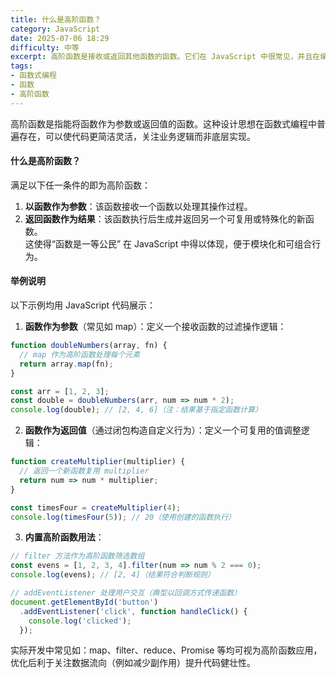 ```yaml
---
title: 什么是高阶函数？
category: JavaScript
date: 2025-07-06 18:29
difficulty: 中等
excerpt: 高阶函数是接收或返回其他函数的函数。它们在 JavaScript 中很常见，并且在编程中能提高代码的模块化和可复用性。
tags:
- 函数式编程
- 函数
- 高阶函数
---
```

高阶函数是指能将函数作为参数或返回值的函数。这种设计思想在函数式编程中普遍存在，可以使代码更简洁灵活，关注业务逻辑而非底层实现。  
  
#### 什么是高阶函数？

满足以下任一条件的即为高阶函数：  
1. **以函数作为参数**：该函数接收一个函数以处理其操作过程。  
2. **返回函数作为结果**：该函数执行后生成并返回另一个可复用或特殊化的新函数。  
这使得“函数是一等公民” 在 JavaScript 中得以体现，便于模块化和可组合行为。  
  
#### 举例说明

以下示例均用 JavaScript 代码展示：  
1. **函数作为参数**（常见如 map）：定义一个接收函数的过滤操作逻辑：  
```javascript
function doubleNumbers(array, fn) {
  // map 作为高阶函数处理每个元素
  return array.map(fn);
}

const arr = [1, 2, 3];
const double = doubleNumbers(arr, num => num * 2);
console.log(double); // [2, 4, 6]（注：结果基于指定函数计算）
```  
2. **函数作为返回值**（通过闭包构造自定义行为）：定义一个可复用的值调整逻辑：  
```javascript
function createMultiplier(multiplier) {
  // 返回一个新函数复用 multiplier
  return num => num * multiplier;
}

const timesFour = createMultiplier(4);
console.log(timesFour(5)); // 20（使用创建的函数执行）
```  
3. **内置高阶函数用法**：  
```javascript
// filter 方法作为高阶函数筛选数组
const evens = [1, 2, 3, 4].filter(num => num % 2 === 0);
console.log(evens); // [2, 4]（结果符合判断规则）

// addEventListener 处理用户交互（典型以回调方式传递函数）
document.getElementById('button')
  .addEventListener('click', function handleClick() {
    console.log('clicked');
  });
```  
实际开发中常见如：map、filter、reduce、Promise 等均可视为高阶函数应用，优化后利于关注数据流向（例如减少副作用）提升代码健壮性。
